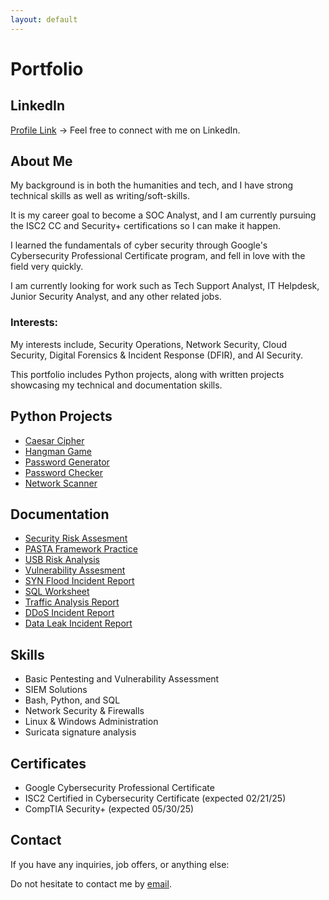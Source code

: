 ```yaml
---
layout: default
---
```


# Portfolio

## LinkedIn

[Profile Link](https://www.linkedin.com/in/nicholas-coleman-8b595b279/) -> Feel free to connect with me on LinkedIn.

## About Me
My background is in both the humanities and tech, and I have strong technical skills as well as writing/soft-skills. 

It is my career goal to become a SOC Analyst, and I am currently pursuing the ISC2 CC and Security+ certifications so I can make it happen. 

I learned the fundamentals of cyber security through Google's Cybersecurity Professional Certificate program, and fell in love with the field very quickly.

I am currently looking for work such as Tech Support Analyst, IT Helpdesk, Junior Security Analyst, and any other related jobs.

### Interests: 

My interests include, Security Operations, Network Security, Cloud Security, Digital Forensics & Incident Response (DFIR), and AI Security.

This portfolio includes Python projects, along with written projects showcasing my technical and documentation skills.

## Python Projects
- [Caesar Cipher](https://github.com/nicoleman0/Portfolio/blob/main/security_projects/caesar_cipher.py)
- [Hangman Game](https://github.com/nicoleman0/Portfolio/blob/main/security_projects/hangman.py)
- [Password Generator](https://github.com/nicoleman0/Portfolio/blob/main/security_projects/password-generator.py)
- [Password Checker](https://github.com/nicoleman0/Portfolio/blob/main/security_projects/password_checker.py)
- [Network Scanner](https://github.com/nicoleman0/Portfolio/blob/main/security_projects/scanner.py)

## Documentation
- [Security Risk Assesment](https://github.com/nicoleman0/Portfolio/blob/main/Assignments/Security%20risk%20assessment%20report_Nicholas%20Coleman.pdf)
- [PASTA Framework Practice](https://github.com/nicoleman0/Portfolio/blob/main/Assignments/PASTA%20worksheet_Nicholas%20Coleman.pdf)
- [USB Risk Analysis](https://github.com/nicoleman0/Portfolio/blob/main/Assignments/Parking%20lot%20USB%20exercise_Nicholas.pdf)
- [Vulnerability Assesment](https://github.com/nicoleman0/Portfolio/blob/main/Assignments/Vulnerability%20assessment%20report.pdf)
- [SYN Flood Incident Report](https://github.com/nicoleman0/Portfolio/blob/main/Assignments/SYN%20Flood%20Attack%20sample%20analysis%20report_Nicholas%20Coleman%20(1).pdf)
- [SQL Worksheet](https://github.com/nicoleman0/Portfolio/blob/main/Assignments/Apply%20filters%20to%20SQL%20queries.pdf)
- [Traffic Analysis Report](https://github.com/nicoleman0/Portfolio/blob/main/Assignments/Traffic%20Analysis%20sample%20report_Nicholas%20Coleman.pdf)
- [DDoS Incident Report](https://github.com/nicoleman0/Portfolio/blob/main/Assignments/DDoS%20Incident%20report%20analysis.pdf)
- [Data Leak Incident Report](https://github.com/nicoleman0/Portfolio/blob/main/Assignments/Activity%20Template_%20Data%20leak%20worksheet.pdf)

## Skills
- Basic Pentesting and Vulnerability Assessment
- SIEM Solutions
- Bash, Python, and SQL
- Network Security & Firewalls
- Linux & Windows Administration
- Suricata signature analysis

## Certificates 
- Google Cybersecurity Professional Certificate
- ISC2 Certified in Cybersecurity Certificate (expected 02/21/25)
- CompTIA Security+ (expected 05/30/25)

## Contact
If you have any inquiries, job offers, or anything else:

Do not hesitate to contact me by [email](mailto:nicholashadleycoleman@gmail.com).
